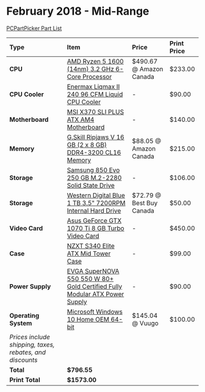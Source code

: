 # February 2018 - Mid-Range

[PCPartPicker Part List](https://ca.pcpartpicker.com/list/Pd4Bzf)

| Type                                                     | Item                                                                                                                                                                                 | Price                    | Print Price |
| :------------------------------------------------------- | :----------------------------------------------------------------------------------------------------------------------------------------------------------------------------------- | :----------------------- | :---------- |
| **CPU**                                                  | [AMD Ryzen 5 1600 (14nm) 3.2 GHz 6-Core Processor](https://ca.pcpartpicker.com/product/mV98TW/amd-ryzen-5-1600-32ghz-6-core-processor-yd1600bbaebox)                                 | $490.67 @ Amazon Canada  | $233.00     |
| **CPU Cooler**                                           | [Enermax Liqmax II 240 96 CFM Liquid CPU Cooler](https://ca.pcpartpicker.com/product/LJ8H99/enermax-cpu-cooler-elclmr240bs)                                                          | -                        | $90.00      |
| **Motherboard**                                          | [MSI X370 SLI PLUS ATX AM4 Motherboard](https://ca.pcpartpicker.com/product/vwvZxr/msi-x370-sli-plus-atx-am4-motherboard-x370-sli-plus)                                              | -                        | $140.00     |
| **Memory**                                               | [G.Skill Ripjaws V 16 GB (2 x 8 GB) DDR4-3200 CL16 Memory](https://ca.pcpartpicker.com/product/Nqp323/gskill-memory-f43200c16d16gvrb)                                                | $88.05 @ Amazon Canada   | $215.00     |
| **Storage**                                              | [Samsung 850 Evo 250 GB M.2-2280 Solid State Drive](https://ca.pcpartpicker.com/product/8WZ2FT/samsung-internal-hard-drive-mzn5e250bw)                                               | -                        | $106.00     |
| **Storage**                                              | [Western Digital Blue 1 TB 3.5" 7200RPM Internal Hard Drive](https://ca.pcpartpicker.com/product/Yrdqqs/western-digital-blue-1-tb-35-7200rpm-internal-hard-drive-wdbh2d0010hnc-nrsn) | $72.79 @ Best Buy Canada | $50.00      |
| **Video Card**                                           | [Asus GeForce GTX 1070 Ti 8 GB Turbo Video Card](https://ca.pcpartpicker.com/product/kzgzK8/asus-geforce-gtx-1070-ti-8gb-turbo-video-card-turbo-gtx1070ti-8g)                        | -                        | $450.00     |
| **Case**                                                 | [NZXT S340 Elite ATX Mid Tower Case](https://ca.pcpartpicker.com/product/3TYWGX/nzxt-ca-s340w-b3-atx-mid-tower-case-ca-s340w-b3)                                                     | -                        | $99.00      |
| **Power Supply**                                         | [EVGA SuperNOVA 550 550 W 80+ Gold Certified Fully Modular ATX Power Supply](https://ca.pcpartpicker.com/product/qYTrxr/evga-power-supply-220g20550y1)                               | -                        | $90.00      |
| **Operating System**                                     | [Microsoft Windows 10 Home OEM 64-bit](https://ca.pcpartpicker.com/product/wtgPxr/microsoft-os-kw900140)                                                                             | $145.04 @ Vuugo          | $100.00     |
| _Prices include shipping, taxes, rebates, and discounts_ |
| **Total**                                                | **$796.55**                                                                                                                                                                          |
| **Print Total**                                          | **$1573.00**                                                                                                                                                                         |
